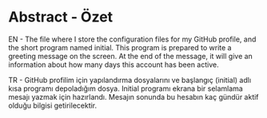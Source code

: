 # Abstract - Özet

EN - The file where I store the configuration files for my GitHub profile, and the short program named initial.
     This program is prepared to write a greeting message on the screen. 
     At the end of the message, it will give an information about how many days this account has been active.
     
TR - GitHub profilim için yapılandırma dosyalarını ve başlangıç (initial) adlı kısa programı depoladığım dosya.
     Initial programı ekrana bir selamlama mesajı yazmak için hazırlandı. 
     Mesajın sonunda bu hesabın kaç gündür aktif olduğu bilgisi getirilecektir.
